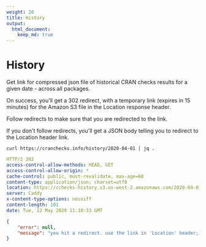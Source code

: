 ```yaml
---
weight: 20
title: History
output: 
  html_document:
    keep_md: true
---
```




# History

Get link for compressed json file of historical CRAN checks results for a given date - across all packages.

On success, you'll get a 302 redirect, with a temporary link (expires in 15 minutes) for the Amazon S3 file in the Location response header.

Follow redirects to make sure that you are redirected to the link.

If you don't follow redirects, you'll get a JSON body telling you to redirect to the Location header link.

```shell
curl https://cranchecks.info/history/2020-04-01 | jq .
```
```yaml
HTTP/2 302 
access-control-allow-methods: HEAD, GET
access-control-allow-origin: *
cache-control: public, must-revalidate, max-age=60
content-type: application/json; charset=utf8
location: https://cchecks-history.s3.us-west-2.amazonaws.com/2020-04-01.json.gz?X-Amz-Algorithm=AWS4-HMAC-SHA256&X-Amz-Credential=AKIAIE65F6ZPF3JF7JTA%2F20200512%2Fus-west-2%2Fs3%2Faws4_request&X-Amz-Date=20200512T111033Z&X-Amz-Expires=900&X-Amz-SignedHeaders=host&X-Amz-Signature=a13e4138d14b18b326094b092989a1a1ef7dc4550ee2a3cecceb08fa0758fc2d
server: Caddy
x-content-type-options: nosniff
content-length: 101
date: Tue, 12 May 2020 11:10:33 GMT

```
```json
{
    "error": null,
    "message": "you hit a redirect. use the link in 'Location' header; or follow redirects"
}
```

